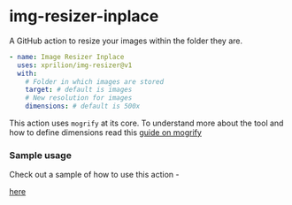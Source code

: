 # img-resizer-inplace

A GitHub action to resize your images within the folder they are.

```yml
- name: Image Resizer Inplace
  uses: xprilion/img-resizer@v1
  with:
    # Folder in which images are stored
    target: # default is images
    # New resolution for images
    dimensions: # default is 500x
```

This action uses `mogrify` at its core. To understand more about the tool and how to define dimensions read this [guide on mogrify](https://imagemagick.org/script/mogrify.php)

### Sample usage

Check out a sample of how to use this action - 

[here](https://github.com/dsc-x/dsc-x.github.io/blob/dev/.github/workflows/main.yml)
